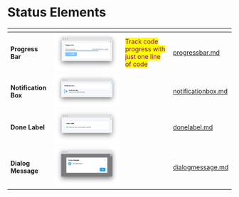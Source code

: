 # Status Elements

<table data-view="cards"><thead><tr><th></th><th></th><th></th><th data-hidden data-card-target data-type="content-ref"></th></tr></thead><tbody><tr><td><strong>Progress Bar</strong></td><td><img src="../../../.gitbook/assets/widget-progress-bar.png" alt=""></td><td><mark style="color:purple;">Track code progress with just one line of code</mark></td><td><a href="progressbar.md">progressbar.md</a></td></tr><tr><td><strong>Notification Box</strong></td><td><img src="../../../.gitbook/assets/widget-notificationBox.png" alt=""></td><td></td><td><a href="notificationbox.md">notificationbox.md</a></td></tr><tr><td><strong>Done Label</strong></td><td><img src="../../../.gitbook/assets/widget-doneLabel.png" alt=""></td><td></td><td><a href="donelabel.md">donelabel.md</a></td></tr><tr><td><strong>Dialog Message</strong></td><td><img src="../../../.gitbook/assets/widget-dialog-message.png" alt=""></td><td></td><td><a href="dialogmessage.md">dialogmessage.md</a></td></tr></tbody></table>
